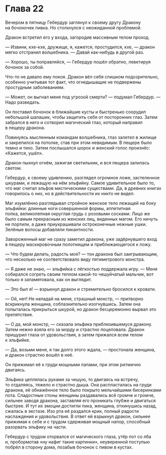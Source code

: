 # Глава 22

Вечером в пятницу Гебердур заглянул к своему другу Дракону на бочоночек пивка. Но столкнулся с неожиданной проблемой.

Дракон встретил его у входа, загородив массивным телом проход.

— Извини, кхе-кхе, дружище, я, кажется, простудился, кхе, — дракон мягко отстранил волшебника. — Давай как-нибудь в другой раз.

— Хорошо, ты поправляйся, — Гебердур пошёл обратно, леветируя бочонок за собой.

Что-то не давало ему покоя. Дракон вёл себя слишком подозрительно, особенно учитывая тот факт, что огнедышащие не подвержены простудным заболеваниям.

— Может, он выгнал меня под угрозой смерти? — подумал Гебердур. — Надо разведать.

Он поставил бочонок в ближайшие кусты и быстренько соорудил небольшой шалашик, чтобы защитить себя от посторонних глаз. Затем забрался в него и сотворил магический глаз, который направил в пещеру дракона.

Повинуясь мысленным командам волшебника, глаз залетел в жилище и закрепился на потолке, став при этом невидимым. В пещере было темно и тихо. Затем послышался шорох и женский голос произнёс: «Кажется, ушёл».

Дракон пыхнул огнём, зажигая светильник, и вся пещера залилась светом.

Гебердур, к своему удивлению, разглядел огромное ложе, застеленное шкурами, и лежащую на нём эльфийку. Самое удивительное было то, что маг считал эльфов мистическими существами. Да, в древних книгах говорилось о них, но в действительности их никто не видел.

Маг изумлённо разглядывал стройное женское тело лежащей на боку эльфийки: длинные ноги совершенной формы, аппетитная попка, великолепная округлая грудь с розовыми сосками. Лицо же было самым прекрасным из женских лиц, виденных магом. Его ничуть не портили, а даже приукрашивали остроконечные нежные ушки. Зелёные волосы добавляли пикантности.

Завороженный маг не сразу заметил дракона, уже задёрнувшего вход в пещеру маскировочным полотнищем и приближающегося к ложу.

— Что будем делать, радость моя? — тон дракона был заигрывающим, что несколько не соответствовало виду пятиметрового монстра.

— Я даже не знаю, — эльфийка с лёгкостью поддержала игру. — Меня собирался согреть своим теплом какой-то чешуйчатый мальчик, вот только я запамятовала, как он выглядит.

— Это был я! — взрыкнул дракон и стремительно бросился к кровати.

— Ой, нет! Не нападай на меня, страшный монстр, — притворно вскрикнула женщина, соблазнительно изогнувшись. Затем она попыталась прикрыться шкурой, но дракон бесцеремонно вырвал это препятствие.

— О да, мой монстр, — сказала эльфика приблизившемуся дракону. Затем нежно взяла его за морду и страстно поцеловала. Дракон прищурил глаза от удовольствия, а затем прижался всем телом к эльфийке.

— Да, возьми меня, я так долго этого ждала, — простонала женщина, и дракон страстно вошёл в неё.

Он прижимал её к груди мощными лапами, при этом ритмично двигаясь.

Эльфика цеплялась руками за чешую, то двигаясь на встречу, то отдаляясь, тяжело и страстно дыша. Она распласталась на груди дракона, её обнажённое тело было покрыто мельчайшими бисеринками пота. Сладостные стоны женщины раздавались всё громче и громче, сильнее заводя дракона, заставляя его проникать глубже и двигаться быстрее. И тут их эмоции достигли пика, женщина, откинушись назад, сжалась в экстазе. Изо рта её раздался крик, полный радости наслаждения и удовольствия. В ответ ей взрыкнул дракон, сильнее прижимая к себе и с трудом сдерживая мощный напор, способный разорвать эльфику на части.

Гебердур с трудом оторвался от магического глаза, утёр пот со лба и, пробормотав «ну нафиг такие картинки», неуверенной поступью побрёл в сторону дома, позабыв бочонок с пивом в кустах.

